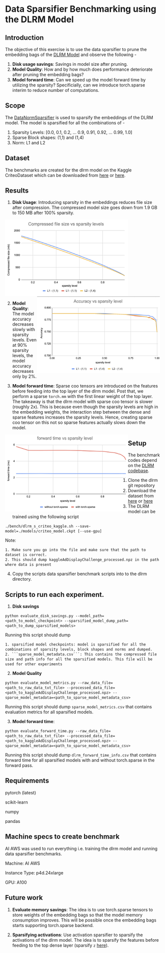 # Data Sparsifier Benchmarking using the DLRM Model

## Introduction
The objective of this exercise is to use the data sparsifier to prune the embedding bags of the [DLRM Model](https://github.com/facebookresearch/dlrm) and observe the following -

1. **Disk usage savings**: Savings in model size after pruning.
2. **Model Quality**: How and by how much does performance deteriorate after pruning the embedding bags?
3. **Model forward time**: Can we speed up the model forward time by utilizing the sparsity? Specificially, can we introduce torch.sparse interim to reduce number of computations.

## Scope
The [DataNormSparsifier](https://github.com/pytorch/pytorch/blob/master/torch/ao/sparsity/_experimental/data_sparsifier/data_norm_sparsifier.py) is used to sparsify the embeddings of the DLRM model. The model is sparsified for all the combinations of -
1. Sparsity Levels: [0.0, 0.1, 0.2, ... 0.9, 0.91, 0.92, ... 0.99, 1.0]
2. Sparse Block shapes: (1,1) and (1,4)
3. Norm: L1 and L2

## Dataset
The benchmarks are created for the dlrm model on the Kaggle CriteoDataset which can be downloaded from [here](https://ailab.criteo.com/ressources/) or [here](https://figshare.com/articles/dataset/Kaggle_Display_Advertising_Challenge_dataset/5732310/1).

## Results
1. **Disk Usage**: Introducing sparsity in the embeddings reduces file size after compression. The compressed model size goes down from 1.9 GB to 150 MB after 100% sparsity.

<img src="./images/disk_savings.png" align="center" height="250" width="400" ><img src="./images/accuracy.png" align="right" height="250" width="400" >


2. **Model Quality**: The model accuracy decreases slowly with sparsity levels. Even at 90% sparsity levels, the model accuracy decreases only by 2%.


3. **Model forward time**: Sparse coo tensors are introduced on the features before feeding into the top layer of the dlrm model. Post that, we perform a sparse ```torch.mm``` with the first linear weight of the top layer.
The takeaway is that the dlrm model with sparse coo tensor is slower (roughly 2x). This is because even though the sparsity levels are high in the embedding weights, the interaction step between the dense and sparse features increases the sparsity levels. Hence, creating sparse coo tensor on this not so sparse features actually slows down the model.

<img src="./images/forward_time.png" align="left" height="250" width="400" >


## Setup
The benchmark codes depend on the [DLRM codebase](https://github.com/facebookresearch/dlrm).
1. Clone the dlrm git repository
2. Download the dataset from [here](https://ailab.criteo.com/ressources/) or [here](https://figshare.com/articles/dataset/Kaggle_Display_Advertising_Challenge_dataset/5732310/1)
3. The DLRM model can be trained using the following script
```
./bench/dlrm_s_criteo_kaggle.sh --save-model=./models/criteo_model.ckpt [--use-gpu]
```
Note:

    1. Make sure you go into the file and make sure that the path to dataset is correct.
    2. This should dump kaggleAdDisplayChallenge_processed.npz in the path where data is present

4. Copy the scripts data sparsifier benchmark scripts into to the dlrm directory.

## Scripts to run each experiment.
1. **Disk savings**
```
python evaluate_disk_savings.py --model_path=<path_to_model_checkpoint> --sparsified_model_dump_path=<path_to_dump_sparsified_models>
```
Running this script should dump

    1. sparsified model checkpoints: model is sparsified for all the combinations of sparsity levels, block shapes and norms and dumped.
    2. ```sparse_model_metadata.csv```: This contains the compressed file size and path info for all the sparsified models. This file will be used for other experiments

2. **Model Quality**
```
python evaluate_model_metrics.py --raw_data_file=<path_to_raw_data_txt_file> --processed_data_file=<path_to_kaggleAdDisplayChallenge_processed.npz> --sparse_model_metadata=<path_to_sparse_model_metadata_csv>
```
Running this script should dump ```sparse_model_metrics.csv``` that contains evaluation metrics for all sparsified models.

3. **Model forward time**:
```
python evaluate_forward_time.py --raw_data_file=<path_to_raw_data_txt_file> --processed_data_file=<path_to_kaggleAdDisplayChallenge_processed.npz> --sparse_model_metadata=<path_to_sparse_model_metadata_csv>
```
Running this script should dump ```dlrm_forward_time_info.csv``` that contains forward time for all sparsified models with and without torch.sparse in the forward pass.

## Requirements
pytorch (latest)

scikit-learn

numpy

pandas

## Machine specs to create benchmark
AI AWS was used to run everything i.e. training the dlrm model and running data sparsifier benchmarks.

Machine: AI AWS

Instance Type: p4d.24xlarge

GPU: A100


## Future work
1. **Evaluate memory savings**: The idea is to use torch.sparse tensors to store weights of the embedding bags so that the model memory consumption improves. This will be possible once the embedding bags starts supporting torch.sparse backend.

2. **Sparsifying activations**: Use activation sparsifier to sparsify the activations of the dlrm model. The idea is to sparsify the features before feeding to the top dense layer (sparsify ```z``` [here](https://github.com/facebookresearch/dlrm/blob/11afc52120c5baaf0bfe418c610bc5cccb9c5777/dlrm_s_pytorch.py#L595)).
